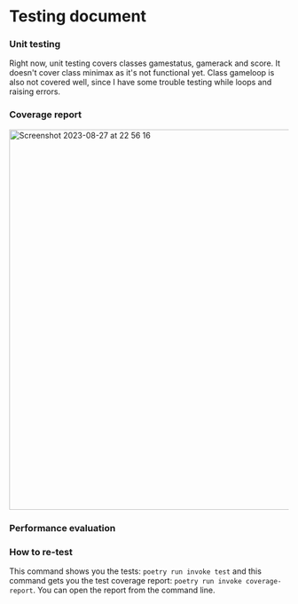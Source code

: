 # Testing document
### Unit testing
Right now, unit testing covers classes gamestatus, gamerack and score. It doesn't cover class minimax as it's not functional yet. Class gameloop is also not covered well, since I have some trouble testing while loops and raising errors.

### Coverage report
<img width="685" alt="Screenshot 2023-08-27 at 22 56 16" src="https://github.com/lottapispa/connect-four-tiralabra/assets/101987621/49a3e02f-2b93-4456-88fc-d825d8e0a160">

### Performance evaluation


### How to re-test
This command shows you the tests: `poetry run invoke test` and this command gets you the test coverage report: `poetry run invoke coverage-report`. You can open the report from the command line.
